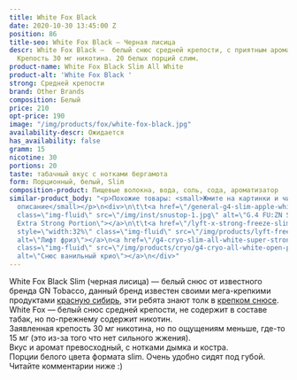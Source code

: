 ```yaml
---
title: White Fox Black
date: 2020-10-30 13:45:00 Z
position: 86
title-seo: White Fox Black — Черная лисица
descr: White Fox Black —  белый снюс средней крепости, с приятным ароматом дымка.
  Крепость 30 мг никотина. 20 белых порций слим.
product-name: White Fox Black Slim All White
product-alt: 'White Fox Black '
strong: Средней крепости
brand: Other Brands
composition: Белый
price: 210
opt-price: 190
image: "/img/products/fox/white-fox-black.jpg"
availability-descr: Ожидается
has_availability: false
gramm: 15
nicotine: 30
portions: 20
taste: табачный вкус с нотками бергамота
form: Порционный, белый, Slim
composition-product: Пищевые волокна, вода, соль, сода, ароматизатор
similar-product_body: "<p>Похожие товары: <small>Жмите на картинки и читайте полное
  описание</small></p>\n<div>\n\t\t<a href=\"/general-g4-slim-apple-white\"><img style=\"width:32%\"
  class=\"img-fluid\" src=\"/img/inst/snustop-1.jpg\" alt=\"G.4 FU:ZN Slim All White
  Extra Strong Portion\"></a>\n\t\t<a href=\"/lyft-x-strong-freeze-slim-white\"><img
  style=\"width:32%\" class=\"img-fluid\" src=\"/img/products/lyft-freeze/lyft-freeze-open.jpg\"
  alt=\"Лифт фриз\"></a>\n<a href=\"/g4-cryo-slim-all-white-super-strong\"><img style=\"width:32%\"
  class=\"img-fluid\" src=\"/img/products/cryo/g4-cryo-all-white-open-portion.jpg\"
  alt=\"Снюс ванильный крио\"></a>\n</div>"
---
```


White Fox Black Slim (черная лисица) — белый снюс от известного бренда GN Tobacco, данный бренд известен своими мега-крепкими продуктами [красную сибирь](/siberia-white-dry-slim), эти ребята знают толк в [крепком снюсе](/ultra-strong).
White Fox — белый снюс средней крепости, не содержит в составе табак, но по-прежнему содержит никотин.<br>
Заявленная крепость 30 мг никотина, но по ощущениям меньше, где-то 15 мг (это из-за того что нет сильного жжения).<br>
Вкус и аромат превосходный, с нотками дымка и костра.<br>
Порции белого цвета формата slim. Очень удобно сидят под губой.
Читайте комментарии ниже :)